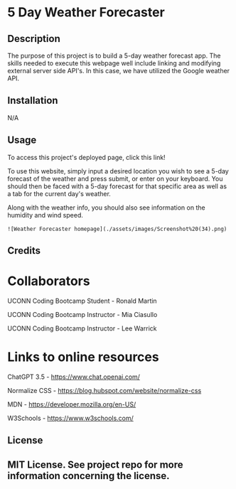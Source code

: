 # 5 Day Weather Forecaster

## Description
The purpose of this project is to build a 5-day weather forecast app. The skills needed to execute this webpage well include linking and modifying external server side API's. In this case, we have utilized the Google weather API.



## Installation

N/A

## Usage

To access this project's deployed page, click this link!

To use this website, simply input a desired location you wish to see a 5-day forecast of the weather and press submit, or enter on your keyboard. You should then be faced with a 5-day forecast for that specific area as well as a tab for the current day's weather.

Along with the weather info, you should also see information on the humidity and wind speed.

    ![Weather Forecaster homepage](./assets/images/Screenshot%20(34).png)

## Credits

# Collaborators

UCONN Coding Bootcamp Student - Ronald Martin

UCONN Coding Bootcamp Instructor - Mia Ciasullo 

UCONN Coding Bootcamp Instructor - Lee Warrick

# Links to online resources

ChatGPT 3.5 - https://www.chat.openai.com/

Normalize CSS - https://blog.hubspot.com/website/normalize-css

MDN - https://developer.mozilla.org/en-US/

W3Schools - https://www.w3schools.com/


## License

MIT License. See project repo for more information concerning the license.
---